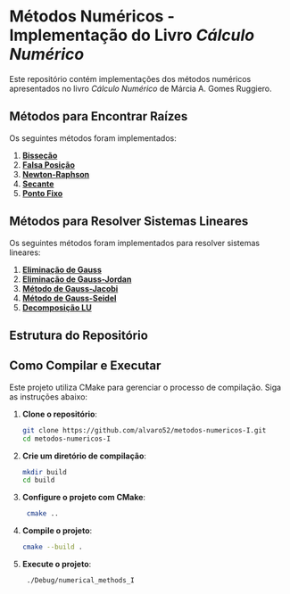 # Métodos Numéricos - Implementação do Livro *Cálculo Numérico*

Este repositório contém implementações dos métodos numéricos apresentados no livro *Cálculo Numérico* de Márcia A. Gomes Ruggiero.

## Métodos para Encontrar Raízes

Os seguintes métodos foram implementados:

1. [**Bisseção**](https://github.com/alvaro52/metodos-numericos-I/blob/main/src/root_finding/root_finding.cpp#L5-L32)
2. [**Falsa Posição**](https://github.com/alvaro52/metodos-numericos-I/blob/main/src/root_finding/root_finding.cpp#L34-L62)
3. [**Newton-Raphson**](https://github.com/alvaro52/metodos-numericos-I/blob/main/src/root_finding/root_finding.cpp#L64-L83)
4. [**Secante**](https://github.com/alvaro52/metodos-numericos-I/blob/main/src/root_finding/root_finding.cpp#L85-L109)
5. [**Ponto Fixo**](https://github.com/alvaro52/metodos-numericos-I/blob/main/src/root_finding/root_finding.cpp#L111-L129)

## Métodos para Resolver Sistemas Lineares

Os seguintes métodos foram implementados para resolver sistemas lineares:

1. [**Eliminação de Gauss**](https://github.com/alvaro52/metodos-numericos-I/blob/main/src/linear_systems_solver/gauss_elimination.cpp)
2. [**Eliminação de Gauss-Jordan**](https://github.com/alvaro52/metodos-numericos-I/blob/main/src/linear_systems_solver/gauss_jordan.cpp)
3. [**Método de Gauss-Jacobi**](https://github.com/alvaro52/metodos-numericos-I/blob/main/src/linear_systems_solver/gauss_jacobi.cpp)
4. [**Método de Gauss-Seidel**](https://github.com/alvaro52/metodos-numericos-I/blob/main/src/linear_systems_solver/gauss_seidel.cpp)
5. [**Decomposição LU**](https://github.com/alvaro52/metodos-numericos-I/blob/main/src/linear_systems_solver/lu_factorization.cpp)  

## Estrutura do Repositório


## Como Compilar e Executar

Este projeto utiliza CMake para gerenciar o processo de compilação. Siga as instruções abaixo:

1. **Clone o repositório**:
   ```bash
   git clone https://github.com/alvaro52/metodos-numericos-I.git
   cd metodos-numericos-I
   ```
2. **Crie um diretório de compilação**:
   ```bash
   mkdir build
   cd build
   ```
3. **Configure o projeto com CMake**:
   ```bash
    cmake ..
    ```
4. **Compile o projeto**:
   ```bash
   cmake --build .
   ```
5. **Execute o projeto**:
   ```bash
    ./Debug/numerical_methods_I
    ```